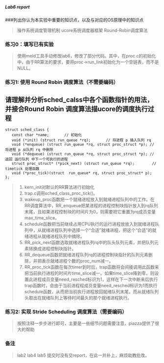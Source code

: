 ##### Lab6 report

###列出你认为本实验中重要的知识点，以及与对应的OS原理中的知识点
> 操作系统调度管理机制
> ucore系统调度器框架
> Round-Robin调度算法


### 练习0：填写已有实验

> 使用meld工具手动修改lab6，修改了部分代码。其中，在proc.c的初始化中，由于RR算法的要求，要将proc->run_link初始化为一个空链表，而不是NULL。

### 练习1: 使用 Round Robin 调度算法（不需要编码）

## 请理解并分析sched_calss中各个函数指针的用法，并接合Round Robin 调度算法描ucore的调度执行过程
    struct sched_class {
       const char *name;       // 初始化
       void (*init) (struct run_queue *rq);       // 将进程 p 插入队列 rq
       void (*enqueue) (struct run_queue *rq, struct proc_struct *p); // 将进程 p 从队列 rq 中删除
       void (*dequeue) (struct run_queue *rq, struct proc_struct *p); // 返回 运行队列 中下一个可执行的进程
       struct proc_struct* (*pick_next) (struct run_queue *rq);        // timetick 处理函数
       void (*proc_tick)(struct  run_queue* rq, struct proc_struct* p);
    };
> 1. kern_init对默认的RR算法进行初始化
> 2. trap.c调用sched_class_proc_tick()。
> 3. wakeup_proc函数把一个就绪进程放入到就绪进程队列中的工作。在RR调度算法中，RR_enqueue把某进程的进程控制块指针放入到rq队列末尾，且如果进程控制块的时间片为0，则需要把它重置为rq成员变量max_time_slice。
> 4. schedule函数把当前继续占用CPU执行的运行进程放放入到就绪进程队列中，从就绪进程队列中选择一个“合适”就绪进程，把这个“合适”的就绪进程从就绪进程队列中摘除。
> 5. RR_pick_next函数选取就绪进程队列rq中的队头队列元素，并把队列元素转换成进程控制块指针。
> 6. RR_dequeue函数把就绪进程队列rq的进程控制块指针的队列元素删除，并把表示就绪进程个数的proc_num减一。
> 7. RR_proc_tick函数在每次timer到时后，trap函数将会间接调用此函数来把当前执行进程的时间片time_slice减一。如果time_slice降到零，则设置此进程成员变量need_resched标识为1，这样在下一次中断来后执行trap函数时，会由于当前进程程成员变量need_resched标识为1而执行schedule函数，从而把当前执行进程放回就绪队列末尾，而从就绪队列头取出在就绪队列上等待时间最久的那个就绪进程执行。

### 练习2: 实现 Stride Scheduling 调度算法（需要编码）

> 按照注释一步步进行即可，主要是一些细节问题需要注意，piazza提供了很大的帮助

### 备注
> lab2 lab4 lab5 提交时没有交report，在此一并补上，麻烦助教批改。
